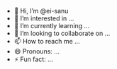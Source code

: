 - 👋 Hi, I’m @ei-sanu
- 👀 I’m interested in ...
- 🌱 I’m currently learning ...
- 💞️ I’m looking to collaborate on ...
- 📫 How to reach me ...
- 😄 Pronouns: ...
- ⚡ Fun fact: ...

<!---
ei-sanu/ei-sanu is a ✨ special ✨ repository because its `README.md` (this file) appears on your GitHub profile.
You can click the Preview link to take a look at your changes.
--->
